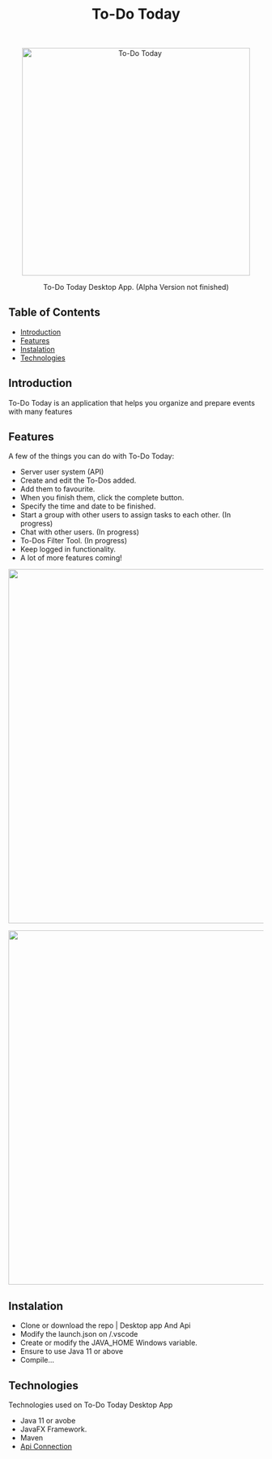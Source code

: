 <h1 align="center"> To-Do Today </h1> <br>
<p align="center">
  <img alt="To-Do Today" title="To-Do Today" src="https://i.imgur.com/8VqL8vu.jpeg" width="450">
</p>

<p align="center">
  To-Do Today Desktop App. (Alpha Version not finished)
</p>

## Table of Contents

- [Introduction](#introduction)
- [Features](#features)
- [Instalation](#Instalation)
- [Technologies](#Technologies)

## Introduction
To-Do Today is an application that helps you organize and prepare events with many features

## Features

A few of the things you can do with To-Do Today:

* Server user system (API)
* Create and edit the To-Dos added.
* Add them to favourite.
* When you finish them, click the complete button.
* Specify the time and date to be finished.
* Start a group with other users to assign tasks to each other. (In progress)
* Chat with other users. (In progress)
* To-Dos Filter Tool. (In progress)
* Keep logged in functionality.
* A lot of more features coming!

<p align="center">
  <img src = "https://i.imgur.com/gKFHjaC.jpeg" width=700>
</p>

<p align="center">
  <img src = "https://i.imgur.com/VP5b4ei.jpeg" width=700>
</p>

## Instalation

- Clone or download the repo | Desktop app And Api
- Modify the launch.json on /.vscode
- Create or modify the JAVA_HOME Windows variable.
- Ensure to use Java 11 or above
- Compile...

## Technologies

Technologies used on To-Do Today Desktop App

* Java 11 or avobe
* JavaFX Framework.
* Maven
* <a href="https://github.com/S4nchzz/To-Do-Today_api">Api Connection</a>
